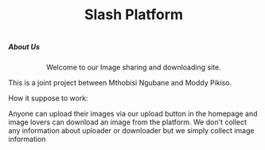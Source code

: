 # <h1 align='center'> Slash Platform </h1>

  # <h5> About Us </h5>
<p align="center"> 
  Welcome to our Image sharing and downloading site.
 
 This is a joint project between Mthobisi Ngubane and Moddy Pikiso.
 
 How it suppose to work:
 
  Anyone can upload their images via our upload button in the homepage
  and image lovers can download an image from the platform. 
  We don't collect any information about uploader or downloader but we simply collect image information
 </p>


